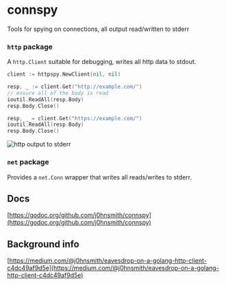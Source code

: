 # connspy

Tools for spying on connections, all output read/written to stderr 

### `http` package 

A `http.Client` suitable for debugging, writes all http data to stdout.

```go
client := httpspy.NewClient(nil, nil)

resp, _ := client.Get("http://example.com/")
// ensure all of the body is read
ioutil.ReadAll(resp.Body)
resp.Body.Close()

resp, _ = client.Get("https://example.com/")
ioutil.ReadAll(resp.Body)
resp.Body.Close()
```

![http output to stderr](https://dl.dropboxusercontent.com/s/ved2xxrp3rbzome/Screen%20Shot%202017-11-02%20at%2022.48.35.png?dl=0)

### `net` package

Provides a `net.Conn` wrapper that writes all reads/writes to stderr.

## Docs

[https://godoc.org/github.com/j0hnsmith/connspy](https://godoc.org/github.com/j0hnsmith/connspy)

## Background info

[https://medium.com/@j0hnsmith/eavesdrop-on-a-golang-http-client-c4dc49af9d5e](https://medium.com/@j0hnsmith/eavesdrop-on-a-golang-http-client-c4dc49af9d5e)
